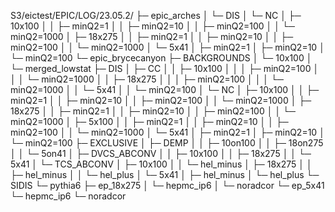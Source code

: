 S3/eictest/EPIC/LOG/23.05.2/
├─ epic_arches
│  └─ DIS
│     └─ NC
│        ├─ 10x100
│        │  ├─ minQ2=1
│        │  ├─ minQ2=10
│        │  ├─ minQ2=100
│        │  └─ minQ2=1000
│        ├─ 18x275
│        │  ├─ minQ2=1
│        │  ├─ minQ2=10
│        │  ├─ minQ2=100
│        │  └─ minQ2=1000
│        └─ 5x41
│           ├─ minQ2=1
│           ├─ minQ2=10
│           └─ minQ2=100
└─ epic_brycecanyon
   ├─ BACKGROUNDS
   │  └─ 10x100
   │     └─ merged_lowstat
   ├─ DIS
   │  ├─ CC
   │  │  ├─ 10x100
   │  │  │  ├─ minQ2=100
   │  │  │  └─ minQ2=1000
   │  │  ├─ 18x275
   │  │  │  ├─ minQ2=100
   │  │  │  └─ minQ2=1000
   │  │  └─ 5x41
   │  │     └─ minQ2=100
   │  └─ NC
   │     ├─ 10x100
   │     │  ├─ minQ2=1
   │     │  ├─ minQ2=10
   │     │  ├─ minQ2=100
   │     │  └─ minQ2=1000
   │     ├─ 18x275
   │     │  ├─ minQ2=1
   │     │  ├─ minQ2=10
   │     │  ├─ minQ2=100
   │     │  └─ minQ2=1000
   │     ├─ 5x100
   │     │  ├─ minQ2=1
   │     │  ├─ minQ2=10
   │     │  ├─ minQ2=100
   │     │  └─ minQ2=1000
   │     └─ 5x41
   │        ├─ minQ2=1
   │        ├─ minQ2=10
   │        └─ minQ2=100
   ├─ EXCLUSIVE
   │  ├─ DEMP
   │  │  ├─ 10on100
   │  │  ├─ 18on275
   │  │  └─ 5on41
   │  ├─ DVCS_ABCONV
   │  │  ├─ 10x100
   │  │  ├─ 18x275
   │  │  └─ 5x41
   │  └─ TCS_ABCONV
   │     ├─ 10x100
   │     │  └─ hel_minus
   │     ├─ 18x275
   │     │  ├─ hel_minus
   │     │  └─ hel_plus
   │     └─ 5x41
   │        ├─ hel_minus
   │        └─ hel_plus
   └─ SIDIS
      └─ pythia6
         ├─ ep_18x275
         │  └─ hepmc_ip6
         │     └─ noradcor
         └─ ep_5x41
            └─ hepmc_ip6
               └─ noradcor
